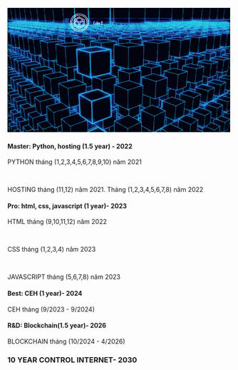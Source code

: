 ![info](7863362124aee1020dd1784a9f95a4ae.gif)

<h4>Master: Python, hosting (1.5 year) - 2022</h4>
<p>PYTHON tháng (1,2,3,4,5,6,7,8,9,10) năm 2021</p>
<br>
<p>HOSTING tháng (11,12) năm 2021. Tháng (1,2,3,4,5,6,7,8) năm 2022</p>
<h4>Pro: html, css, javascript (1 year)- 2023</h4>
<p>HTML tháng (9,10,11,12) năm 2022</p>
<br>
<p>CSS tháng (1,2,3,4) năm 2023</p>
<br>
<p>JAVASCRIPT tháng (5,6,7,8) năm 2023</p>
<h4>Best: CEH (1 year)- 2024</h4>
<p>CEH tháng (9/2023 - 9/2024)</p>
<h4>R&D: Blockchain(1.5 year)- 2026</h4>
<p>BLOCKCHAIN tháng (10/2024 - 4/2026)</p>
<h3> 10 YEAR CONTROL INTERNET- 2030</h3>
